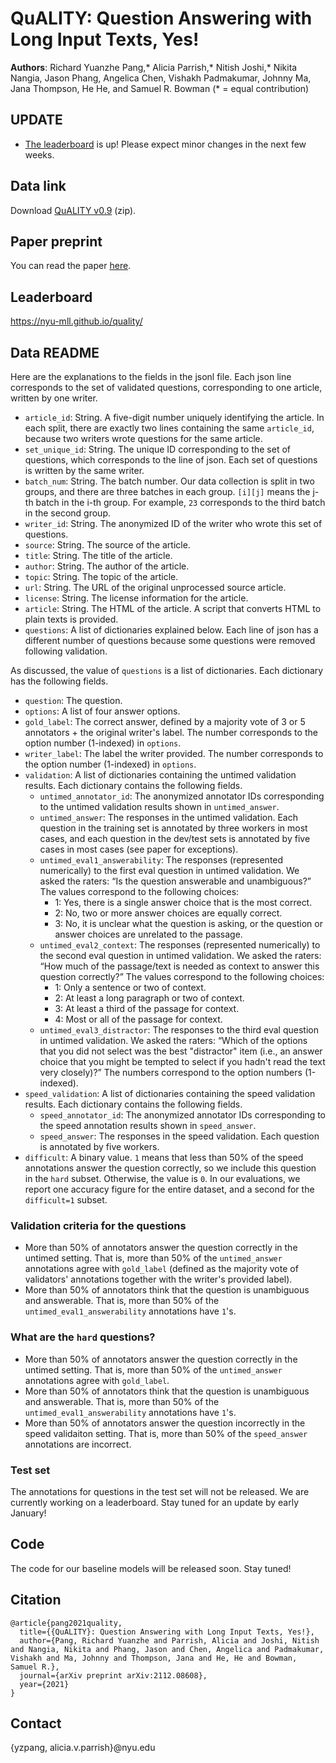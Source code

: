 # QuALITY: Question Answering with Long Input Texts, Yes!

**Authors**: Richard Yuanzhe Pang,* Alicia Parrish,* Nitish Joshi,* Nikita Nangia, Jason Phang, Angelica Chen, Vishakh Padmakumar, Johnny Ma, Jana Thompson, He He, and Samuel R. Bowman
(* = equal contribution)

## UPDATE

- [The leaderboard](https://nyu-mll.github.io/quality/) is up! Please expect minor changes in the next few weeks.


## Data link

Download [QuALITY v0.9](https://github.com/nyu-mll/quality/raw/main/data/QuALITY.v0.9.zip) (zip).

## Paper preprint

You can read the paper [here](https://github.com/nyu-mll/quality/blob/main/quality_preprint.pdf).

## Leaderboard

https://nyu-mll.github.io/quality/

## Data README

Here are the explanations to the fields in the jsonl file. Each json line corresponds to the set of validated questions, corresponding to one article, written by one writer. 
- `article_id`: String. A five-digit number uniquely identifying the article. In each split, there are exactly two lines containing the same `article_id`, because two writers wrote questions for the same article.
- `set_unique_id`: String. The unique ID corresponding to the set of questions, which corresponds to the line of json. Each set of questions is written by the same writer.
- `batch_num`: String. The batch number. Our data collection is split in two groups, and there are three batches in each group. `[i][j]` means the j-th batch in the i-th group. For example, `23` corresponds to the third batch in the second group.
- `writer_id`: String. The anonymized ID of the writer who wrote this set of questions. 
- `source`: String. The source of the article. 
- `title`: String. The title of the article.
- `author`: String. The author of the article.
- `topic`: String. The topic of the article.
- `url`: String. The URL of the original unprocessed source article. 
- `license`: String. The license information for the article. 
- `article`: String. The HTML of the article. A script that converts HTML to plain texts is provided. 
- `questions`: A list of dictionaries explained below. Each line of json has a different number of questions because some questions were removed following validation.

As discussed, the value of `questions` is a list of dictionaries. Each dictionary has the following fields.
- `question`: The question. 
- `options`: A list of four answer options.
- `gold_label`: The correct answer, defined by a majority vote of 3 or 5 annotators + the original writer's label. The number corresponds to the option number (1-indexed) in `options`. 
- `writer_label`: The label the writer provided. The number corresponds to the option number (1-indexed) in `options`. 
- `validation`: A list of dictionaries containing the untimed validation results. Each dictionary contains the following fields.
    - `untimed_annotator_id`: The anonymized annotator IDs corresponding to the untimed validation results shown in `untimed_answer`.
    - `untimed_answer`: The responses in the untimed validation. Each question in the training set is annotated by three workers in most cases, and each question in the dev/test sets is annotated by five cases in most cases (see paper for exceptions). 
    - `untimed_eval1_answerability`: The responses (represented numerically) to the first eval question in untimed validation. We asked the raters: “Is the question answerable and unambiguous?” The values correspond to the following choices:
        - 1: Yes, there is a single answer choice that is the most correct.
        - 2: No, two or more answer choices are equally correct.
        - 3: No, it is unclear what the question is asking, or the question or answer choices are unrelated to the passage.
    - `untimed_eval2_context`: The responses (represented numerically) to the second eval question in untimed validation. We asked the raters: “How much of the passage/text is needed as context to answer this question correctly?” The values correspond to the following choices:
        - 1: Only a sentence or two of context.
        - 2: At least a long paragraph or two of context.
        - 3: At least a third of the passage for context.
        - 4: Most or all of the passage for context.
    - `untimed_eval3_distractor`: The responses to the third eval question in untimed validation. We asked the raters: “Which of the options that you did not select was the best "distractor" item (i.e., an answer choice that you might be tempted to select if you hadn't read the text very closely)?” The numbers correspond to the option numbers (1-indexed).
- `speed_validation`: A list of dictionaries containing the speed validation results. Each dictionary contains the following fields.
    - `speed_annotator_id`: The anonymized annotator IDs corresponding to the speed annotation results shown in `speed_answer`.
    - `speed_answer`: The responses in the speed validation. Each question is annotated by five workers.
- `difficult`: A binary value. `1` means that less than 50% of the speed annotations answer the question correctly, so we include this question in the `hard` subset. Otherwise, the value is `0`. In our evaluations, we report one accuracy figure for the entire dataset, and a second for the `difficult=1` subset.

### Validation criteria for the questions
- More than 50% of annotators answer the question correctly in the untimed setting. That is, more than 50% of the `untimed_answer` annotations agree with `gold_label` (defined as the majority vote of validators' annotations together with the writer's provided label).
- More than 50% of annotators think that the question is unambiguous and answerable. That is, more than 50% of the `untimed_eval1_answerability` annotations have `1`'s.

### <a name="difficult">What are the `hard` questions?</a>
 - More than 50% of annotators answer the question correctly in the untimed setting. That is, more than 50% of the `untimed_answer` annotations agree with `gold_label`.
 - More than 50% of annotators think that the question is unambiguous and answerable. That is, more than 50% of the `untimed_eval1_answerability` annotations have `1`'s.
 - More than 50% of annotators answer the question incorrectly in the speed validaiton setting. That is, more than 50% of the `speed_answer` annotations are incorrect.

### Test set

The annotations for questions in the test set will not be released. We are currently working on a leaderboard. Stay tuned for an update by early January!

## Code

The code for our baseline models will be released soon. Stay tuned!

## Citation

```
@article{pang2021quality,
  title={{QuALITY}: Question Answering with Long Input Texts, Yes!},
  author={Pang, Richard Yuanzhe and Parrish, Alicia and Joshi, Nitish and Nangia, Nikita and Phang, Jason and Chen, Angelica and Padmakumar, Vishakh and Ma, Johnny and Thompson, Jana and He, He and Bowman, Samuel R.},
  journal={arXiv preprint arXiv:2112.08608},
  year={2021}
}
```

## Contact

{yzpang, alicia.v.parrish}@nyu.edu
